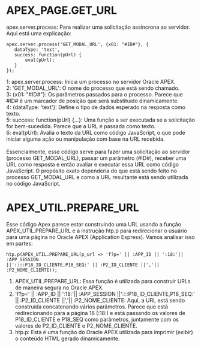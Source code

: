 # APEX_PAGE.GET_URL
 apex.server.process: Para realizar uma solicitação assíncrona ao servidor. Aqui está uma explicação:
 ```
apex.server.process('GET_MODAL_URL', {x01: "#ID#"}, {
    dataType: 'text',
    success: function(pUrl) {
        eval(pUrl);
    }
});

```
1: apex.server.process: Inicia um processo no servidor Oracle APEX.<br>
2: 'GET_MODAL_URL': O nome do processo que está sendo chamado.<br>
3: {x01: "#ID#"}: Os parâmetros passados para o processo. Parece que #ID# é um marcador de posição que será substituído dinamicamente.<br>
4: {dataType: 'text'}: Define o tipo de dados esperado na resposta como texto.<br>
5: success: function(pUrl) {...}: Uma função a ser executada se a solicitação for bem-sucedida. Parece que a URL é passada como texto.<br>
6: eval(pUrl): Avalia o texto da URL como código JavaScript, o que pode iniciar alguma ação ou manipulação com base na URL recebida.<br>
<br>
Essencialmente, esse código serve para fazer uma solicitação ao servidor (processo GET_MODAL_URL), passar um parâmetro (#ID#), receber uma URL como resposta e então avaliar e executar essa URL como código JavaScript. O propósito exato dependeria do que está sendo feito no processo GET_MODAL_URL e como a URL resultante está sendo utilizada no código JavaScript.

# APEX_UTIL.PREPARE_URL<br>
Esse código Apex parece estar construindo uma URL usando a função APEX_UTIL.PREPARE_URL e a instrução htp.p para redirecionar o usuário para uma página no Oracle APEX (Application Express). Vamos analisar isso em partes:
```
htp.p(APEX_UTIL.PREPARE_URL(p_url => 'f?p=' || :APP_ID || ':18:'|| :APP_SESSION
||'::::P18_ID_CLIENTE,P18_SEQ:' || :P2_ID_CLIENTE ||','|| :P2_NOME_CLIENTE));

```
1. APEX_UTIL.PREPARE_URL: Essa função é utilizada para construir URLs de maneira segura no Oracle APEX.<br>
2. 'f?p=' || :APP_ID || ':18:'|| :APP_SESSION ||'::::P18_ID_CLIENTE,P18_SEQ:' || :P2_ID_CLIENTE ||','|| :P2_NOME_CLIENTE: Aqui, a URL está sendo construída concatenando vários parâmetros. Parece que está redirecionando para a página 18 (:18:) e está passando os valores de P18_ID_CLIENTE e P18_SEQ como parâmetros, juntamente com os valores de P2_ID_CLIENTE e P2_NOME_CLIENTE.<br>
3. htp.p: Esta é uma função do Oracle APEX utilizada para imprimir (exibir) o conteúdo HTML gerado dinamicamente.
